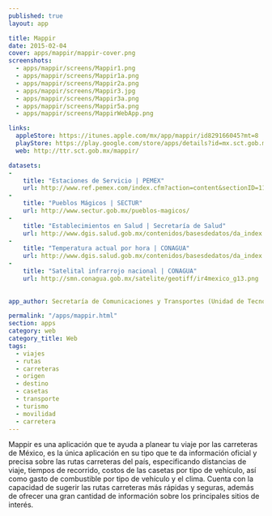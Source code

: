 ```yaml
---
published: true
layout: app

title: Mappir
date: 2015-02-04
cover: apps/mappir/mappir-cover.png
screenshots:
  - apps/mappir/screens/Mappir1.png
  - apps/mappir/screens/Mappir1a.png
  - apps/mappir/screens/Mappir2a.png
  - apps/mappir/screens/Mappir3.jpg
  - apps/mappir/screens/Mappir3a.png
  - apps/mappir/screens/Mappir5a.png
  - apps/mappir/screens/MappirWebApp.png

links:
  appleStore: https://itunes.apple.com/mx/app/mappir/id829166045?mt=8
  playStore: https://play.google.com/store/apps/details?id=mx.sct.gob.mappir&hl=es_419
  web: http://ttr.sct.gob.mx/mappir/

datasets:
-
    title: "Estaciones de Servicio | PEMEX"
    url: http://www.ref.pemex.com/index.cfm?action=content&sectionID=11&catID=212
-
    title: "Pueblos Mágicos | SECTUR"
    url: http://www.sectur.gob.mx/pueblos-magicos/
-
    title: "Establecimientos en Salud | Secretaría de Salud"
    url: http://www.dgis.salud.gob.mx/contenidos/basesdedatos/da_index.html
-
    title: "Temperatura actual por hora | CONAGUA"
    url: http://www.dgis.salud.gob.mx/contenidos/basesdedatos/da_index.html
-
    title: "Satelital infrarrojo nacional | CONAGUA"
    url: http://smn.conagua.gob.mx/satelite/geotiff/ir4mexico_g13.png
    
    
app_author: Secretaría de Comunicaciones y Transportes (Unidad de Tecnologías de Información y Comunicación)

permalink: "/apps/mappir.html"
section: apps
category: web
category_title: Web
tags:
  - viajes
  - rutas
  - carreteras
  - origen
  - destino
  - casetas
  - transporte
  - turismo
  - movilidad
  - carretera
---
```


Mappir es una aplicación que te ayuda a planear tu viaje por las carreteras de México, es la única aplicación en su tipo que te da información oficial y precisa sobre las rutas carreteras del país, especificando distancias de viaje, tiempos de recorrido, costos de las casetas por tipo de vehículo, así como gasto de combustible por tipo de vehículo y el clima. Cuenta con la capacidad de sugerir las rutas carreteras más rápidas y seguras, además de ofrecer una gran cantidad de información sobre los principales sitios de interés.

